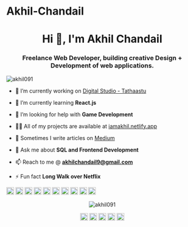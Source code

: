 # Akhil-Chandail
<h1 align="center">Hi 👋, I'm Akhil Chandail</h1>
<h3 align="center">Freelance Web Developer, building creative Design + Development of web applications.</h3>

<p align="left"> <img src="https://komarev.com/ghpvc/?username=akhil091" alt="akhil091" /> </p>

- 🔭 I’m currently working on [Digital Studio - Tathaastu](https://tathaastudio.com)

- 🌱 I’m currently learning **React.js**

- 🤔 I’m looking for help with **Game Development**

- 👨‍💻 All of my projects are available at [iamakhil.netlify.app](iamakhil.netlify.app)

- 📝 Sometimes I write articles on [Medium](https://medium.com/@akhilchandail9)

- 💬 Ask me about **SQL and Frontend Development**

- 📫 Reach to me @ **akhilchandail9@gmail.com**

- ⚡ Fun fact **Long Walk over Netflix**

<p align="left"><img src="https://devicons.github.io/devicon/devicon.git/icons/react/react-original-wordmark.svg" alt="react" width="20" height="20"/> <img src="https://devicons.github.io/devicon/devicon.git/icons/bootstrap/bootstrap-plain.svg" alt="bootstrap" width="20" height="20"/> <img src="https://devicons.github.io/devicon/devicon.git/icons/c/c-original.svg" alt="c" width="20" height="20"/> <img src="https://devicons.github.io/devicon/devicon.git/icons/css3/css3-original-wordmark.svg" alt="css3" width="20" height="20"/> <img src="https://devicons.github.io/devicon/devicon.git/icons/html5/html5-original-wordmark.svg" alt="html5" width="20" height="20"/> <img src="https://devicons.github.io/devicon/devicon.git/icons/javascript/javascript-original.svg" alt="javascript" width="20" height="20"/> <img src="https://devicons.github.io/devicon/devicon.git/icons/mysql/mysql-original-wordmark.svg" alt="mysql" width="20" height="20"/> <img src="https://devicons.github.io/devicon/devicon.git/icons/php/php-original.svg" alt="php" width="20" height="20"/> <img src="https://devicons.github.io/devicon/devicon.git/icons/nodejs/nodejs-original-wordmark.svg" alt="nodejs" width="20" height="20"/> <img src="https://devicons.github.io/devicon/devicon.git/icons/linux/linux-original.svg" alt="linux" width="20" height="20"/></p><p align="center"> <img src="https://github-readme-stats.vercel.app/api?username=akhil091&show_icons=true" alt="akhil091" /> </p>

<p align="center">
<a href="https://codepen.io/akhil09" target="blank"><img align="center" src="https://cdn.jsdelivr.net/npm/simple-icons@3.0.1/icons/codepen.svg" alt="akhil09" height="20" width="20" /></a>
<a href="https://twitter.com/akhilrajput091" target="blank"><img align="center" src="https://cdn.jsdelivr.net/npm/simple-icons@3.0.1/icons/twitter.svg" alt="akhilrajput091" height="20" width="20" /></a>
<a href="https://linkedin.com/in/akhil-chandail-594908122" target="blank"><img align="center" src="https://cdn.jsdelivr.net/npm/simple-icons@3.0.1/icons/linkedin.svg" alt="akhil-chandail-594908122" height="20" width="20" /></a>
<a href="https://instagram.com/akhilrajput091" target="blank"><img align="center" src="https://cdn.jsdelivr.net/npm/simple-icons@3.0.1/icons/instagram.svg" alt="akhilrajput091" height="20" width="20" /></a>
<a href="https://medium.com/@akhilchandail9" target="blank"><img align="center" src="https://cdn.jsdelivr.net/npm/simple-icons@3.0.1/icons/medium.svg" alt="@akhilchandail9" height="20" width="20" /></a>
</p>
